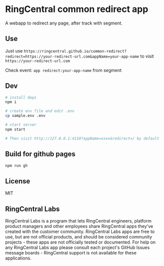 # RingCentral common redirect app

A webapp to redirect any page, after track with segment.

## Use

Just use `https://ringcentral.github.io/common-redirect?redirect=https://your-redirect-url.com&appName=your-app-name` to visit `https://your-redirect-url.com`

Check event: `app redirect:your-app-name` from segment

## Dev

```sh
# install deps
npm i

# create env file and edit .env
cp sample.env .env

# start server
npm start

# Then visit http://127.0.0.1:4110?appName=xxxx&redirect=/ by default
```

## Build for github pages

```sh
npm run gh
```

## License

MIT

## RingCentral Labs

RingCentral Labs is a program that lets RingCentral engineers, platform product managers and other employees share RingCentral apps they've created with the customer community. RingCentral Labs apps are free to use, but are not official products, and should be considered community projects - these apps are not officially tested or documented. For help on any RingCentral Labs app please consult each project's GitHub Issues message boards - RingCentral support is not available for these applications.
